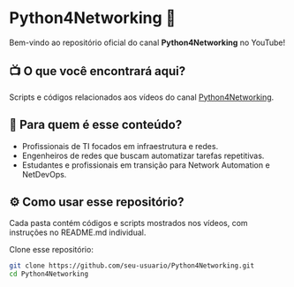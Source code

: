 # Python4Networking 🚀

Bem-vindo ao repositório oficial do canal **Python4Networking** no YouTube!  

## 📺 O que você encontrará aqui?

Scripts e códigos relacionados aos vídeos do canal [Python4Networking](https://youtube.com/@python4networking?si=WkeOojlmN0fie750).

## 🎯 Para quem é esse conteúdo?

- Profissionais de TI focados em infraestrutura e redes.
- Engenheiros de redes que buscam automatizar tarefas repetitivas.
- Estudantes e profissionais em transição para Network Automation e NetDevOps.

## ⚙️ Como usar esse repositório?

Cada pasta contém códigos e scripts mostrados nos vídeos, com instruções no README.md individual.

Clone esse repositório:
```bash
git clone https://github.com/seu-usuario/Python4Networking.git
cd Python4Networking




